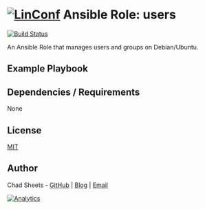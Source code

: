# [![LinConf](https://avatars1.githubusercontent.com/u/18741649?v=3&s=50)](https://github.com/linconf) Ansible Role: users

[![Build Status](https://travis-ci.org/linconf/ansible-users.svg?branch=master)](https://travis-ci.org/linconf/ansible-users)

An Ansible Role that manages users and groups on Debian/Ubuntu.




## Example Playbook



## Dependencies / Requirements

None

## License

[MIT](https://tldrlegal.com/license/mit-license)

## Author

Chad Sheets - [GitHub](https://github.com/cjsheets) | [Blog](http://chadsheets.com/) | [Email](mailto:chad@linconf.com)

[![Analytics](https://cjs-beacon.appspot.com/UA-10006093-3/github/linconf/ansible-users?pixel)](https://github.com/linconf/ansible-users)